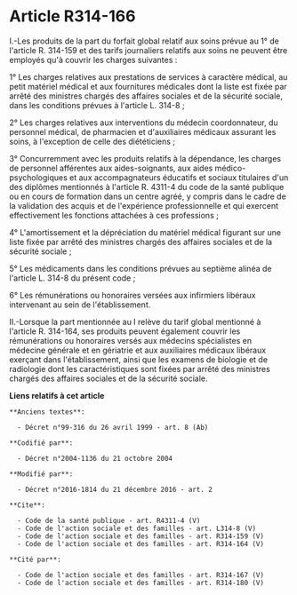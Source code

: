 # Article R314-166

I.-Les produits de la part du forfait global relatif aux soins prévue au 1° de l'article R. 314-159 et des tarifs journaliers
relatifs aux soins ne peuvent être employés qu'à couvrir les charges suivantes : 

1° Les charges relatives aux prestations de services à caractère médical, au petit matériel médical et aux fournitures
médicales dont la liste est fixée par arrêté des ministres chargés des affaires sociales et de la sécurité sociale, dans les
conditions prévues à l'article L. 314-8 ; 

2° Les charges relatives aux interventions du médecin coordonnateur, du personnel médical, de pharmacien et d'auxiliaires
médicaux assurant les soins, à l'exception de celle des diététiciens ; 

3° Concurremment avec les produits relatifs à la dépendance, les charges de personnel afférentes aux aides-soignants, aux
aides médico-psychologiques et aux accompagnateurs éducatifs et sociaux titulaires d'un des diplômes mentionnés à l'article
R. 4311-4 du code de la santé publique ou en cours de formation dans un centre agréé, y compris dans le cadre de la
validation des acquis et de l'expérience professionnelle et qui exercent effectivement les fonctions attachées à ces
professions ; 

4° L'amortissement et la dépréciation du matériel médical figurant sur une liste fixée par arrêté des ministres chargés des
affaires sociales et de la sécurité sociale ; 

5° Les médicaments dans les conditions prévues au septième alinéa de l'article L. 314-8 du présent code ; 

6° Les rémunérations ou honoraires versées aux infirmiers libéraux intervenant au sein de l'établissement. 

II.-Lorsque la part mentionnée au I relève du tarif global mentionné à l'article R. 314-164, ses produits peuvent également
couvrir les rémunérations ou honoraires versés aux médecins spécialistes en médecine générale et en gériatrie et aux
auxiliaires médicaux libéraux exerçant dans l'établissement, ainsi que les examens de biologie et de radiologie dont les
caractéristiques sont fixées par arrêté des ministres chargés des affaires sociales et de la sécurité sociale.

**Liens relatifs à cet article**

	**Anciens textes**:

	  - Décret n°99-316 du 26 avril 1999 - art. 8 (Ab)

	**Codifié par**:

	  - Décret n°2004-1136 du 21 octobre 2004

	**Modifié par**:

	  - Décret n°2016-1814 du 21 décembre 2016 - art. 2

	**Cite**:

	  - Code de la santé publique - art. R4311-4 (V)
	  - Code de l'action sociale et des familles - art. L314-8 (V)
	  - Code de l'action sociale et des familles - art. R314-159 (V)
	  - Code de l'action sociale et des familles - art. R314-164 (V)

	**Cité par**:

	  - Code de l'action sociale et des familles - art. R314-167 (V)
	  - Code de l'action sociale et des familles - art. R314-180 (V)
